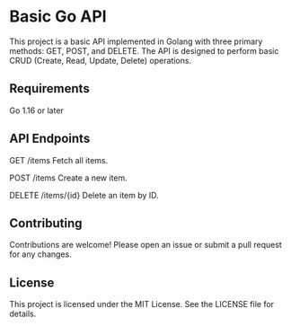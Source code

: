 # Basic Go API

This project is a basic API implemented in Golang with three primary methods: GET, POST, and DELETE. The API is designed to perform basic CRUD (Create, Read, Update, Delete) operations.

## Requirements

Go 1.16 or later

## API Endpoints

GET /items
Fetch all items.


POST /items
Create a new item.

DELETE /items/{id}
Delete an item by ID.


## Contributing

Contributions are welcome! Please open an issue or submit a pull request for any changes.

## License

This project is licensed under the MIT License. See the LICENSE file for details.

